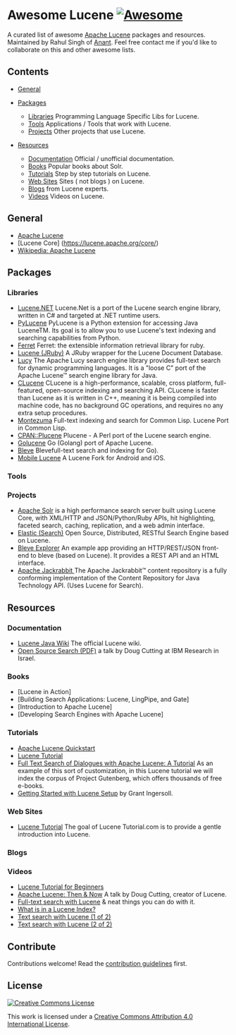 # Awesome Lucene [![Awesome](https://cdn.rawgit.com/sindresorhus/awesome/d7305f38d29fed78fa85652e3a63e154dd8e8829/media/badge.svg)](https://github.com/sindresorhus/awesome)

A curated list of awesome [Apache Lucene](http://lucene.apache.org/) packages and resources. Maintained by Rahul Singh of [Anant](http://anant.us). Feel free contact me if you'd like to collaborate on this and other awesome lists. 


## Contents

- [General](#general)

- [Packages](#packages)
  - [Libraries](#interfaces)  Programming Language Specific Libs for Lucene.
  - [Tools](#tools) Applications / Tools that work with Lucene.
  - [Projects](#projects) Other projects that use Lucene.
  
- [Resources](#resources)
  - [Documentation](#documentation) Official / unofficial documentation. 
  - [Books](#books) Popular books about Solr.
  - [Tutorials](#tutorials) Step by step tutorials on Lucene.
  - [Web Sites](#web-sites) Sites ( not blogs ) on Lucene.
  - [Blogs](#blogs) from Lucene experts.
  - [Videos](#videos) Videos on Lucene.


## General

  - [Apache Lucene](http://lucene.apache.org/)
  - [Lucene Core] (https://lucene.apache.org/core/)
  - [Wikipedia: Apache Lucene](https://en.wikipedia.org/wiki/Apache_Lucene)

## Packages


### Libraries

  - [Lucene.NET](http://lucenenet.apache.org/) Lucene.Net is a port of the Lucene search engine library, written in C# and targeted at .NET runtime users.
  - [PyLucene](http://lucene.apache.org/pylucene/) PyLucene is a Python extension for accessing Java LuceneTM. Its goal is to allow you to use Lucene's text indexing and searching capabilities from Python.
  - [Ferret](https://github.com/dbalmain/ferret) Ferret: the extensible information retrieval library for ruby.
  - [Lucene (JRuby)](https://github.com/andreasronge/lucene) A JRuby wrapper for the Lucene Document Database.
  - [Lucy](http://lucy.apache.org/) The Apache Lucy search engine library provides full-text search for dynamic programming languages. It is a "loose C" port of the Apache Lucene™ search engine library for Java.
  - [CLucene](http://clucene.sourceforge.net/) CLucene is a high-performance, scalable, cross platform, full-featured, open-source indexing and searching API. CLucene is faster than Lucene as it is written in C++, meaning it is being compiled into machine code, has no background GC operations, and requires no any extra setup procedures.
  - [Montezuma](https://github.com/sharplispers/montezuma) Full-text indexing and search for Common Lisp. Lucene Port in Common Lisp.
  - [CPAN::Plucene](http://search.cpan.org/search?query=plucene&mode=all) Plucene - A Perl port of the Lucene search engine. 
  - [Golucene](https://github.com/balzaczyy/golucene) Go (Golang) port of Apache Lucene.
  - [Bleve](http://www.blevesearch.com/) Blevefull-text search and indexing for Go).
  - [Mobile Lucene](https://github.com/lukhnos/mobilelucene) A Lucene Fork for Android and iOS. 

### Tools
  
### Projects
  - [Apache Solr](http://lucene.apache.org/solr/) is a high performance search server built using Lucene Core, with XML/HTTP and JSON/Python/Ruby APIs, hit highlighting, faceted search, caching, replication, and a web admin interface.
  - [Elastic (Search)](https://www.elastic.co/) Open Source, Distributed, RESTful Search Engine based on Lucene.
  - [Bleve Explorer](https://github.com/blevesearch/bleve-explorer) An example app providing an HTTP/REST/JSON front-end to bleve (based on Lucene). It provides a REST API and an HTML interface. 
  - [Apache Jackrabbit ](http://jackrabbit.apache.org/jcr/index.html) The Apache Jackrabbit™ content repository is a fully conforming implementation of the Content Repository for Java Technology API. (Uses Lucene for Search).


## Resources

### Documentation
  - [Lucene Java Wiki](https://wiki.apache.org/lucene-java/) The official Lucene wiki.
  - [Open Source Search (PDF)](https://www.research.ibm.com/haifa/Workshops/ir2005/papers/DougCutting-Haifa05.pdf)  a talk by Doug Cutting at IBM Research in Israel. 

### Books

  - [Lucene in Action]
  - [Building Search Applications: Lucene, LingPipe, and Gate]
  - [Introduction to Apache Lucene]
  - [Developing Search Engines with Apache Lucene]

### Tutorials

  - [Apache Lucene Quickstart](https://lucene.apache.org/core/quickstart.html)
  - [Lucene Tutorial](http://www.darksleep.com/lucene/)
  - [Full Text Search of Dialogues with Apache Lucene: A Tutorial](https://www.toptal.com/database/full-text-search-of-dialogues-with-apache-lucene) As an example of this sort of customization, in this Lucene tutorial we will index the corpus of Project Gutenberg, which offers thousands of free e-books.
  - [Getting Started with Lucene Setup](https://lucidworks.com/2009/09/02/getting-started-with-lucene-setup/) by Grant Ingersoll.

### Web Sites

  - [Lucene Tutorial](http://www.lucenetutorial.com/) The goal of Lucene Tutorial.com is to provide a gentle introduction into Lucene.

### Blogs

### Videos

  - [Lucene Tutorial for Beginners](https://www.youtube.com/watch?v=4XV4Bwin1RE)
  - [Apache Lucene: Then & Now](https://www.youtube.com/watch?v=5444z-L2V2A) A talk by Doug Cutting, creator of Lucene.
  - [Full-text search with Lucene](https://www.youtube.com/watch?v=Nf9p-d01p78) & neat things you can do with it.
  - [What is in a Lucene Index?](https://www.youtube.com/watch?v=T5RmMNDR5XI) 
  - [Text search with Lucene (1 of 2)](https://www.youtube.com/watch?v=x37B_lCi_gc)
  - [Text search with Lucene (2 of 2)](https://www.youtube.com/watch?v=fCK9U3L7c8U)

## Contribute

Contributions welcome! Read the [contribution guidelines](contributing.md) first.


## License

[![Creative Commons License](http://i.creativecommons.org/l/by/4.0/88x31.png)](http://creativecommons.org/licenses/by/4.0/)

This work is licensed under a [Creative Commons Attribution 4.0 International License](http://creativecommons.org/licenses/by/4.0/).

